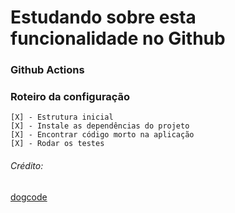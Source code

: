 # Estudando sobre esta funcionalidade no Github

### Github Actions

### Roteiro da configuração

    [X] - Estrutura inicial
    [X] - Instale as dependências do projeto
    [X] - Encontrar código morto na aplicação
    [X] - Rodar os testes

###### Crédito:

[dogcode](https://www.youtube.com/watch?v=MIVx1qniNKY&ab_channel=dogcode)
